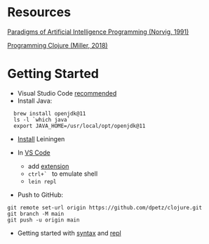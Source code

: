 # Resources

[Paradigms of Artificial Intelligence Programming (Norvig, 1991)](https://github.com/norvig/paip-lisp)

[Programming Clojure (Miller, 2018)](https://www.amazon.com/Programming-Clojure-Pragmatic-Programmers-Miller/dp/1680502468)

# Getting Started

- Visual Studio Code [recommended][blog]
- Install Java:
```
  brew install openjdk@11
  ls -l `which java`
  export JAVA_HOME=/usr/local/opt/openjdk@11
```

- [Install][Leiningen] Leiningen
- In [VS Code] 
  - add [extension](https://marketplace.visualstudio.com/items?itemName=avli.clojure) 
  - ``ctrl+` `` to emulate shell
  - `lein repl`


- Push to GitHub:
```
git remote set-url origin https://github.com/dpetz/clojure.git
git branch -M main
git push -u origin main
```

- Getting started with [syntax] and [repl] 

[Clojure]: https://clojure.org/
[syntax]: https://clojure.org/guides/learn/syntax
[repl]: https://clojure.org/guides/repl/basic_usage
[VS Code]: https://code.visualstudio.com/
[blog]: https://spin.atomicobject.com/2017/06/22/clojure-development-with-visual-studio-code/
[Leiningen]: https://leiningen.org/#install
[extension]: https://marketplace.visualstudio.com/items?itemName=avli.clojure